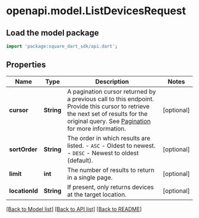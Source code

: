 # openapi.model.ListDevicesRequest

## Load the model package
```dart
import 'package:square_dart_sdk/api.dart';
```

## Properties
Name | Type | Description | Notes
------------ | ------------- | ------------- | -------------
**cursor** | **String** | A pagination cursor returned by a previous call to this endpoint. Provide this cursor to retrieve the next set of results for the original query. See [Pagination](https://developer.squareup.com/docs/build-basics/common-api-patterns/pagination) for more information. | [optional] 
**sortOrder** | **String** | The order in which results are listed. - `ASC` - Oldest to newest. - `DESC` - Newest to oldest (default). | [optional] 
**limit** | **int** | The number of results to return in a single page. | [optional] 
**locationId** | **String** | If present, only returns devices at the target location. | [optional] 

[[Back to Model list]](../README.md#documentation-for-models) [[Back to API list]](../README.md#documentation-for-api-endpoints) [[Back to README]](../README.md)


